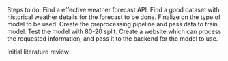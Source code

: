 Steps to do:
Find a effective weather forecast API.
Find a good dataset with historical weather details for the forecast to be done.
Finalize on the type of model to be used.
Create the preprocessing pipeline and pass data to train model.
Test the model with 80-20 split.
Create a website which can process the requested information, and pass it to the backend for the model to use.

Initial literature review:
